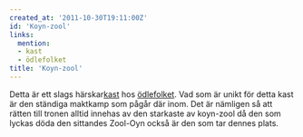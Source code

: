 ```yaml
---
created_at: '2011-10-30T19:11:00Z'
id: 'Koyn-zool'
links:
  mention:
  - kast
  - ödlefolket
title: 'Koyn-zool'
---
```


Detta är ett slags härskar[kast] hos [ödlefolket]. Vad som är unikt för detta kast är den ständiga
maktkamp som pågår där inom. Det är nämligen så att rätten till tronen alltid innehas av den
starkaste av koyn-zool då den som lyckas döda den sittandes Zool-Oyn också är den som tar dennes
plats.

  [kast]: kast
  [ödlefolket]: ödlefolket